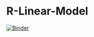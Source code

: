 # R-Linear-Model

[![Binder](https://mybinder.org/badge_logo.svg)](https://mybinder.org/v2/gh/gunsch3/R-Linear-Model.git/HEAD)
